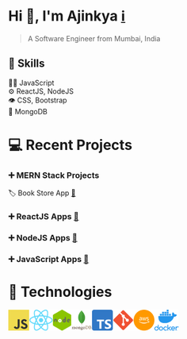 # Hi 👋, I'm Ajinkya [ℹ️](https://ajinkyacodes.com)
> A Software Engineer from Mumbai, India

## :pushpin: Skills
👨‍💻 JavaScript  <br/>
⚙️ ReactJS, NodeJS <br/>
👁️ CSS, Bootstrap <br/>
💽 MongoDB <br/>

# 💻 Recent Projects 

### :heavy_plus_sign: MERN Stack Projects
:label: Book Store App [:memo:](https://github.com/ajinkyacodes/bookstore-crud-mern) <br/>

### :heavy_plus_sign: ReactJS Apps [:memo:](https://github.com/ajinkyacodes/reactjs-apps)

### :heavy_plus_sign: NodeJS Apps [:memo:](https://github.com/ajinkyacodes/nodejs-apps)

### :heavy_plus_sign: JavaScript Apps [:memo:](https://github.com/ajinkyacodes/javascript-apps)

# :wrench: Technologies

[<img align="left" alt="JavaScript" height ="42px" src="assets/images/javascript.png">](https://developer.mozilla.org/en-US/docs/Web/JavaScript)
[<img align="left" alt="ReactJS" height ="42px" src="assets/images/react.png">](https://devdocs.io/react/)
[<img align="left" alt="NodeJS" height ="42px" src="assets/images/nodejs.png">](https://devdocs.io/node/)
[<img align="left" alt="MongoDB" height ="42px" src="assets/images/mongodb.png">](https://www.mongodb.com/docs/)
[<img align="left" alt="TypeScript" height ="42px" src="assets/images/typescript.png">](https://www.typescriptlang.org/docs/handbook/typescript-in-5-minutes.html)
[<img align="left" alt="Git" height ="42px" src="assets/images/git.png">](https://git-scm.com/doc)
[<img align="left" alt="AWS" height ="42px" src="assets/images/aws.png">](https://docs.aws.amazon.com/)
[<img align="left" alt="Docker" height ="42px" src="assets/images/docker.png">](https://docs.docker.com/)
